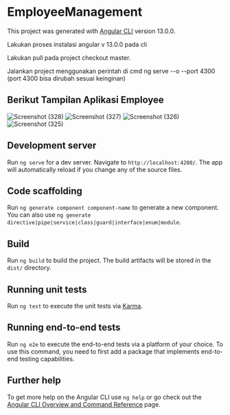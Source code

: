 # EmployeeManagement

This project was generated with [Angular CLI](https://github.com/angular/angular-cli) version 13.0.0.

Lakukan proses instalasi angular v 13.0.0 pada cli

Lakukan pull pada project checkout master.

Jalankan project menggunakan perintah di cmd ng serve --o --port 4300 (port 4300 bisa dirubah sesuai keinginan)

## Berikut Tampilan Aplikasi Employee
![Screenshot (328)](https://user-images.githubusercontent.com/50761836/209298514-e11f11cd-5f33-46a1-84a6-630b80a9fc1c.png)
![Screenshot (327)](https://user-images.githubusercontent.com/50761836/209298540-fbda9979-54f3-4cd1-8aef-5f3772da0147.png)
![Screenshot (326)](https://user-images.githubusercontent.com/50761836/209298542-1b328e08-4310-489c-aed7-48249c716f76.png)
![Screenshot (325)](https://user-images.githubusercontent.com/50761836/209298554-6da156b0-4f70-4eb7-a61c-67383e1e6e00.png)

## Development server

Run `ng serve` for a dev server. Navigate to `http://localhost:4200/`. The app will automatically reload if you change any of the source files.

## Code scaffolding

Run `ng generate component component-name` to generate a new component. You can also use `ng generate directive|pipe|service|class|guard|interface|enum|module`.

## Build

Run `ng build` to build the project. The build artifacts will be stored in the `dist/` directory.

## Running unit tests

Run `ng test` to execute the unit tests via [Karma](https://karma-runner.github.io).

## Running end-to-end tests

Run `ng e2e` to execute the end-to-end tests via a platform of your choice. To use this command, you need to first add a package that implements end-to-end testing capabilities.

## Further help

To get more help on the Angular CLI use `ng help` or go check out the [Angular CLI Overview and Command Reference](https://angular.io/cli) page.
